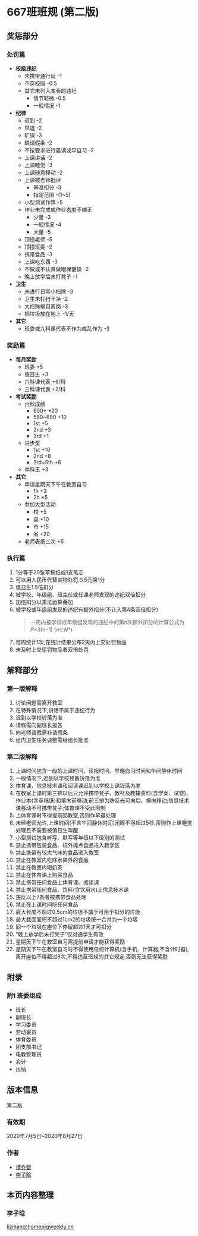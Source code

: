 # 667班班规 (第二版)

## 奖惩部分

### 处罚篇

- **校级违纪**
  - 未携带通行证 -1
  - 不穿校服 -0.5
  - 其它未列入本表的违纪
    - 情节轻微 -0.5
    - 一般情况 -1
- **纪律**
  - 迟到 -2
  - 早退 -2
  - 旷课 -3
  - 缺请假条 -2
  - 不按要求进行晨读或早自习 -2
  - 上课讲话 -2
  - 上课睡觉 -3
  - 上课随意移动 -2
  - 上课被老师批评
    - 基准扣分 -3
    - 指定范围 -(1~5)
  - 小型测试作弊 -5
  - 作业未完成或作业态度不端正
    - 少量 -3
    - 一般情况   -4
    - 大量   -5
  - 顶撞老师   -5
  - 顶撞班委   -2
  - 携带食品   -3
  - 上课吃东西   -3
  - 不做或不认真做眼保健操   -2
  - 晚上放学后未打凳子   -1
- **卫生**
  - 未进行日常小扫除   -3
  - 卫生未打扫干净   -2
  - 大扫除擅自离岗   -3
  - 把垃圾放在地上   -1/天
- **其它**
  - 班委或九科课代表不作为或乱作为   -3

### 奖励篇

- **每月奖励**
  - 班委   +5
  - 值日生   +3
  - 六科课代表   +6/科
  - 三科课代表   +2/科
- **考试奖励**
  - 六科成绩
    - 600+   +20
    - 580~600   +10
    - 1st   +5
    - 2nd   +3
    - 3rd   +1
  - 进步奖
    - 1st   +10
    - 2nd   +8
    - 3rd~5th   +6
  - 单科王   +3
- **其它**
  - 申请星期天下午在教室自习
    - 1h   +3
    - 2h   +5
  - 参加大型活动
    - 校   +5
    - 县   +10
    - 市   +15
    - 省   +20
  - 老师表扬三次   +5

### 执行篇

1. 1分等于20张草稿纸或1支笔芯
2. 可以用人民币代替实物处罚,0.5元换1分
3. 值日生1.5倍扣分
4. 被学校、年级组、班主任或任课老师发现的违纪双倍扣分
5. 加倍扣分以乘法运算叠加
6. 被学校或年级组发现的违纪有额外扣分(不计入第4条双倍扣分)
    > 一周内被学校或年级组发现的违纪中的第n次额外扣分的计算公式为
    > 𝑃=3(𝑛−1) (𝑛∈𝑁\*)
7. 每周统计1次,在统计结果公布2天内上交处罚物品
8. 未及时上交惩罚物品者双倍处罚

## 解释部分

### 第一版解释

1. 讨论问题需离开教室
2. 在特殊情况下,讲话不属于违纪行为
3. 迟到以学校铃落为准
4. 请假需向副班长报告
5. 向老师请假需补请假条
6. 组内卫生任务调整需经组长批准

### 第二版解释

1. 上课时间包含一般的上课时间、读报时间、早晚自习时间和午间静休时间
2. 一般情况下,迟到以学校预备铃落为准
3. 体育课、信息技术课和阅读课迟到以学校上课铃落为准
4. 在教室上课时第三排以后只允许携带凳子、教材及教辅资料(含学案、试卷)、作业本(含草稿纸)和笔向前移动;前三排为防反光可向后、横向移动;信息技术课移动不可携带凳子;体育课不受此限制
5. 上体育课时不得提前回教室,否则作早退处理
6. 未经老师允许,上课时间(不含午间静休时间)闭眼不得超过5秒,否则作上课睡觉处理且不需要被值日生叫醒
7. 小型测试包含听写、默写等年级以下级别的测试
8. 禁止携带包装食品、校外摊点食品进入教学区
9. 禁止携带有较大气味的食品进入教室
10. 禁止在教室内吃除水果外的食品
11. 禁止在教室内喝奶茶
12. 禁止在体育课上购买食品
13. 禁止携带任何食品上体育课、阅读课
14. 禁止携带任何食品、饮料(含饮用水)上信息技术课
15. 违反以上7条者按携带食品处理
16. 禁止在上课时间吃任何食品
17. 最大长度不超过0.5cm的垃圾不属于可用于扣分的垃圾
18. 最大截面面积不超过1cm2的垃圾统一合并为一个垃圾
19. 同一个垃圾在座位下停留超过1天才可扣分
20. “晚上放学后未打凳子”仅对通学生有效
21. 星期天下午在教室自习需提前申请才能获得奖励
22. 星期天下午在教室自习时不得使用任何计算机(含手机、计算器,不含计时器),离开座位不得超过8次,不得违反班规的其它规定,否则无法获得奖励

## 附录

### 附1 班委组成

- 班长
- 副班长
- 学习委员
- 劳动委员
- 体育委员
- 团支部书记
- 电教管理员
- 会计
- 出纳

## 版本信息

第二版

### 有效期

2020年7月5日~2020年8月27日

### 作者

- [谭乔智](/students/谭乔智/)
- [李子晗](/students/李子晗/)

## 本页内容整理

### 李子晗

<lizihan@homepigweekly.cn>
